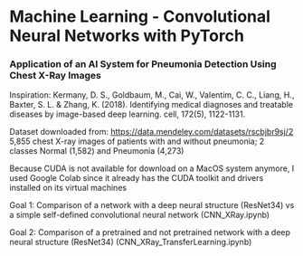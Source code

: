 # Machine Learning - Convolutional Neural Networks with PyTorch

### Application of an AI System for Pneumonia Detection Using Chest X-Ray Images

Inspiration: Kermany, D. S., Goldbaum, M., Cai, W., Valentim, C. C., Liang, H., Baxter, S. L. & Zhang, K. (2018). Identifying medical diagnoses and treatable diseases by image-based deep learning. cell, 172(5), 1122-1131.

Dataset downloaded from: https://data.mendeley.com/datasets/rscbjbr9sj/2
5,855 chest X-ray images of patients with and without pneumonia; 2 classes Normal (1,582) and Pneumonia (4,273)

Because CUDA is not available for download on a MacOS system anymore, I used Google Colab since it already has the CUDA toolkit and drivers installed on its virtual machines

Goal 1: Comparison of a network with a deep neural structure (ResNet34) vs a simple self-defined convolutional neural network (CNN_XRay.ipynb)

Goal 2: Comparison of a pretrained and not pretrained network with a deep neural structure (ResNet34) (CNN_XRay_TransferLearning.ipynb)





